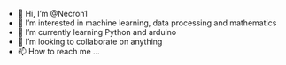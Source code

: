 - 👋 Hi, I’m @Necron1
- 👀 I’m interested in machine learning, data processing and mathematics
- 🌱 I’m currently learning Python and arduino
- 💞️ I’m looking to collaborate on anything
- 📫 How to reach me ...

<!---
Necron1/Necron1 is a ✨ special ✨ repository because its `README.md` (this file) appears on your GitHub profile.
You can click the Preview link to take a look at your changes.
--->
